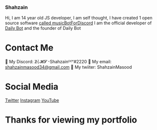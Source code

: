 ### Shahzain
Hi, I am 14 year old JS developer, I am self thought, I have created 1 open source software [called musicBotForDiscord](https://github.com/shahzain345/musicBotForDiscord) 
I am the official developer of [Daily Bot](http://dailybot.ml) and the founder of Daily Bot
# Contact Me
💬 My Discord: Z̶╎𝓗𝓢⠐Shahzainᴰᴱᵛ#2220
💬 My email: shahzainmasood34@gmail.com
💬 My twiiter: ShahzainMasood
# Social Media
[Twitter](https://twitter.com/ShahzainMasood)
[Instagram](https://www.instagram.com/shahzain.masood)
[YouTube](https://www.youtube.com/channel/UCcvmpxY8GTuqcfpwZmvuTTg)
# Thanks for viewing my portfolio
